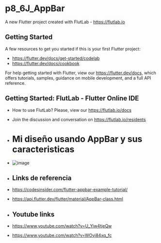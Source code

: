 # p8_6J_AppBar

A new Flutter project created with FlutLab - https://flutlab.io

## Getting Started

A few resources to get you started if this is your first Flutter project:

- https://flutter.dev/docs/get-started/codelab
- https://flutter.dev/docs/cookbook

For help getting started with Flutter, view our
https://flutter.dev/docs, which offers tutorials,
samples, guidance on mobile development, and a full API reference.

## Getting Started: FlutLab - Flutter Online IDE

- How to use FlutLab? Please, view our https://flutlab.io/docs
- Join the discussion and conversation on https://flutlab.io/residents

- # Mi diseño usando AppBar y sus caracteristicas
- ![image](https://github.com/jimebau/Mi_AppBar_6J/assets/143548070/62a4501d-f3ec-4334-a319-1597650604f0)

- ## Links de referencia
- https://codesinsider.com/flutter-appbar-example-tutorial/
- https://api.flutter.dev/flutter/material/AppBar-class.html

- ## Youtube links
- https://www.youtube.com/watch?v=U_Yiw4tjeQw
- https://www.youtube.com/watch?v=WOvj84xq_fc
